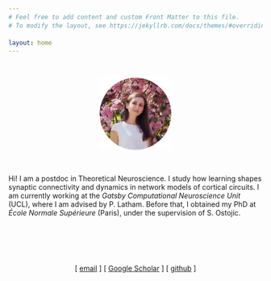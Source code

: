 ```yaml
---
# Feel free to add content and custom Front Matter to this file.
# To modify the layout, see https://jekyllrb.com/docs/themes/#overriding-theme-defaults

layout: home
---
```


<br>

<p align="center">
<img src="circle-cropped.png" style="zoom:70%;" />
</p>

<br>

Hi! I am a postdoc in Theoretical Neuroscience. I study how learning shapes synaptic connectivity and dynamics in network models of cortical circuits. I am currently working at the *Gatsby Computational Neuroscience Unit* (UCL), where I am advised by P. Latham. Before that, I obtained my PhD at *École Normale Supérieure* (Paris), under the supervision of S. Ostojic.

<br><br>

<br>

<p align="center">
[ <a href="mailto:f.mastrogiuseppe@ucl.ac.uk">email</a> ]  [ <a href="http://scholar.google.fr/citations?user=S5pLgmUAAAAJ&hl=en">Google Scholar</a> ]  [ <a href="https://github.com/fmastrogiuseppe">github</a> ]
</p>

